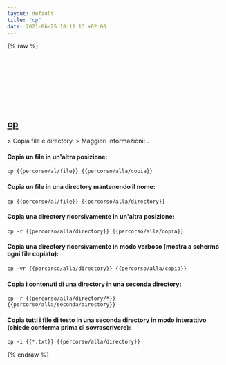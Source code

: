 ```yaml
---
layout: default
title: "cp"
date: 2021-06-25 18:12:13 +02:00
---
```

{% raw %}
<h2 id="cp">
  <a href="/it/common/cp.html">cp</a> <a href="#cp"><svg class="icon">
    <use href="/assets/images/unicode_sprite.svg#link" />
  </svg></a>
</h2>
> Copia file e directory.
> Maggiori informazioni: <https://www.gnu.org/software/coreutils/cp>.

#### Copia un file in un'altra posizione:
```shell
cp {{percorso/al/file}} {{percorso/alla/copia}}
```
#### Copia un file in una directory mantenendo il nome:
```shell
cp {{percorso/al/file}} {{percorso/alla/directory}}
```
#### Copia una directory ricorsivamente in un'altra posizione:
```shell
cp -r {{percorso/alla/directory}} {{percorso/alla/copia}}
```
#### Copia una directory ricorsivamente in modo verboso (mostra a schermo ogni file copiato):
```shell
cp -vr {{percorso/alla/directory}} {{percorso/alla/copia}}
```
#### Copia i contenuti di una directory in una seconda directory:
```shell
cp -r {{percorso/alla/directory/*}} {{percorso/alla/seconda/directory}}
```
#### Copia tutti i file di testo in una seconda directory in modo interattivo (chiede conferma prima di sovrascrivere):
```shell
cp -i {{*.txt}} {{percorso/alla/directory}}
```
{% endraw %}